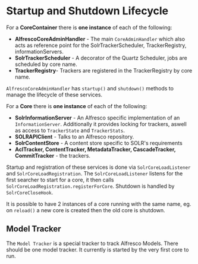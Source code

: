 # Startup and Shutdown Lifecycle
For a **CoreContainer** there is **one instance** of each of the following:
* **AlfrescoCoreAdminHandler** - The main `CoreAdminHandler` which also acts as reference point for the SolrTrackerScheduler, TrackerRegistry, informationServers.
* **SolrTrackerScheduler** - A decorator of the Quartz Scheduler, jobs are scheduled by core name.
* **TrackerRegistry**- Trackers are registered in the TrackerRegistry by core name.

`AlfrescoCoreAdminHandler` has `startup()` and `shutdown()` methods to manage the lifecycle of these services.


For a **Core** there is **one instance** of each of the following:
* **SolrInformationServer** - An Alfresco specific implementation of an `InformationServer`.  Additionally it provides locking for trackers, aswell as access to `TrackerState` and `TrackerStats`.
* **SOLRAPIClient** - Talks to an Alfresco repository.
* **SolrContentStore** - A content store specific to SOLR's requirements
* **AclTracker, ContentTracker, MetadataTracker, CascadeTracker, CommitTracker** - the trackers.

Startup and registration of these services is done via `SolrCoreLoadListener` and `SolrCoreLoadRegistration`. The `SolrCoreLoadListener` listens for the first searcher to start for a core, it then calls `SolrCoreLoadRegistration.registerForCore`.  Shutdown is handled by `SolrCoreCloseHook`.

It is possible to have 2 instances of a core running with the same name, eg. on `reload()` a new core is created then the old core is shutdown.

## Model Tracker
The `Model Tracker` is a special tracker to track Alfresco Models.  There should be one model tracker.  It currently is started by the very first core to run.

